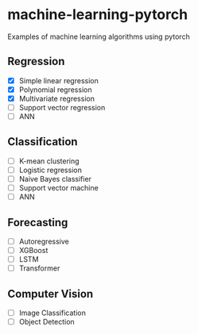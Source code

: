 # machine-learning-pytorch
Examples of machine learning algorithms using pytorch

## Regression
- [X] Simple linear regression
- [X] Polynomial regression
- [X] Multivariate regression
- [ ] Support vector regression
- [ ] ANN

## Classification
- [ ] K-mean clustering
- [ ] Logistic regression
- [ ] Naive Bayes classifier
- [ ] Support vector machine
- [ ] ANN

## Forecasting
- [ ] Autoregressive
- [ ] XGBoost
- [ ] LSTM
- [ ] Transformer

## Computer Vision
- [ ] Image Classification
- [ ] Object Detection
